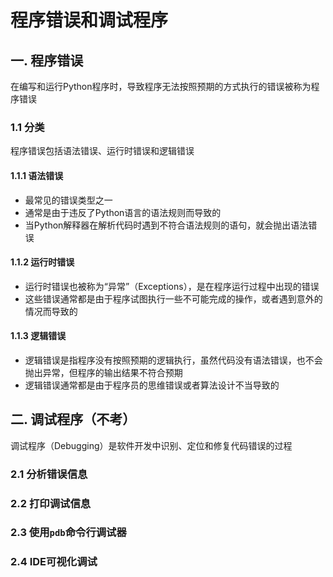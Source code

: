 # 程序错误和调试程序
## 一. 程序错误
在编写和运行Python程序时，导致程序无法按照预期的方式执行的错误被称为程序错误
### 1.1 分类
程序错误包括语法错误、运行时错误和逻辑错误
#### 1.1.1 语法错误
- 最常见的错误类型之一
- 通常是由于违反了Python语言的语法规则而导致的
- 当Python解释器在解析代码时遇到不符合语法规则的语句，就会抛出语法错误

#### 1.1.2 运行时错误
- 运行时错误也被称为“异常”（Exceptions），是在程序运行过程中出现的错误
- 这些错误通常都是由于程序试图执行一些不可能完成的操作，或者遇到意外的情况而导致的
#### 1.1.3 逻辑错误
- 逻辑错误是指程序没有按照预期的逻辑执行，虽然代码没有语法错误，也不会抛出异常，但程序的输出结果不符合预期
- 逻辑错误通常都是由于程序员的思维错误或者算法设计不当导致的

## 二. 调试程序（不考）
调试程序（Debugging）是软件开发中识别、定位和修复代码错误的过程

### 2.1 分析错误信息
### 2.2 打印调试信息
### 2.3 使用`pdb`命令行调试器
### 2.4 IDE可视化调试
